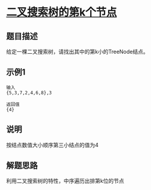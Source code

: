 # [二叉搜索树的第k个节点](https://www.nowcoder.com/practice/ef068f602dde4d28aab2b210e859150a?tpId=13&tqId=11215&rp=1&ru=%2Fta%2Fcoding-interviews&qru=%2Fta%2Fcoding-interviews%2Fquestion-ranking&tab=answerKey)

## 题目描述

给定一棵二叉搜索树，请找出其中的第k小的TreeNode结点。

## 示例1

```
输入
{5,3,7,2,4,6,8},3

返回值
{4}
```

## 说明

按结点数值大小顺序第三小结点的值为4


## 解题思路

利用二叉搜索树的特性，中序遍历出排第k位的节点
